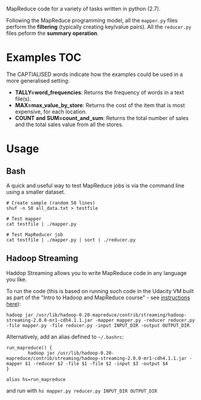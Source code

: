MapReduce code for a variety of tasks written in python (2.7).

Following the MapReduce programming model, all the `mapper.py` files perform the **filtering** (typically creating key/value pairs).
All the `reducer.py` files peform the **summary operation**.

# Examples TOC
The CAPTIALISED words indicate how the examples could be used in a more generalised setting:
- **TALLY=word_frequencies**: Returns the frequency of words in a text file(s).
- **MAX=max_value_by_store**: Returns the cost of the item that is most expensive, for each location.
- **COUNT and SUM=count_and_sum**: Returns the total number of sales and the total sales value from all the stores.


# Usage
## Bash
A quick and useful way to test MapReduce jobs is via the command line using a smaller dataset.

```
# Create sample (random 50 lines)
shuf -n 50 all_data.txt > testfile

# Test mapper
cat testfile | ./mapper.py

# Test MapReducer job
cat testfile | ./mapper.py | sort | ./reducer.py
```

## Hadoop Streaming
Haddop Streaming allows you to write MapReduce code in any language you like.

To run the code (this is based on running such code in the Udacity VM built as part of the "Intro to Hadoop and MapReduce course" - see [instructions here](https://docs.google.com/document/d/1v0zGBZ6EHap-Smsr3x3sGGpDW-54m82kDpPKC2M6uiY/pub?embedded=true)):

```
hadoop jar /usr/lib/hadoop-0.20-mapreduce/contrib/streaming/hadoop-streaming-2.0.0-mr1-cdh4.1.1.jar -mapper mapper.py -reducer reducer.py -file mapper.py -file reducer.py -input INPUT_DIR -output OUTPUT_DIR
```

Alternatively, add an alias defined to `~/.bashrc`:
```
run_mapreduce() {
        hadoop jar /usr/lib/hadoop-0.20-mapreduce/contrib/streaming/hadoop-streaming-2.0.0-mr1-cdh4.1.1.jar -mapper $1 -reducer $2 -file $1 -file $2 -input $3 -output $4
}

alias hs=run_mapreduce
```

and run with `hs mapper.py reducer.py INPUT_DIR OUTPUT_DIR`
